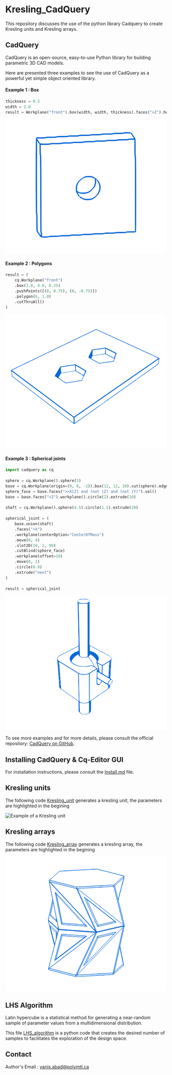 # Kresling_CadQuery
This repository discusses the use of the python library Cadquery to create Kresling units and Kresling arrays.

## CadQuery 
CadQuery is an open-source, easy-to-use Python library for building parametric 3D CAD models.

Here are presented three examples to see the use of CadQuery as a powerful yet simple object oriented library. 

#### Example 1 : Box 
```python
thickness = 0.5
width = 2.0
result = Workplane("front").box(width, width, thickness).faces(">Z").hole(thickness)
```
![Example1](images/Example1_box.svg)

#### Example 2 : Polygons 
```python
result = (
    cq.Workplane("front")
    .box(3.0, 4.0, 0.25)
    .pushPoints([(0, 0.75), (0, -0.75)])
    .polygon(6, 1.0)
    .cutThruAll()
)
```
![Example2](images/Example2_polygons.svg)

#### Example 3 : Spherical joints 
```python
import cadquery as cq

sphere = cq.Workplane().sphere(5)
base = cq.Workplane(origin=(0, 0, -2)).box(12, 12, 10).cut(sphere).edges("|Z").fillet(2)
sphere_face = base.faces(">>X[2] and (not |Z) and (not |Y)").val()
base = base.faces("<Z").workplane().circle(2).extrude(10)

shaft = cq.Workplane().sphere(4.5).circle(1.5).extrude(20)

spherical_joint = (
    base.union(shaft)
    .faces(">X")
    .workplane(centerOption="CenterOfMass")
    .move(0, 4)
    .slot2D(10, 2, 90)
    .cutBlind(sphere_face)
    .workplane(offset=10)
    .move(0, 2)
    .circle(0.9)
    .extrude("next")
)

result = spherical_joint
```
![Example3](images/Example3_spherical_joint.svg)


To see more examples and for more details, please consult the official repository: [CadQuery on GitHub](https://github.com/CadQuery/cadquery/tree/master).

## Installing CadQuery & Cq-Editor GUI 

For installation instructions, please consult the [Install.md](Install.md) file.


## Kresling units 

The following code [Kresling_unit](Kresling_unit.py) generates a kresling unit, the parameters are highlighted in the begining 

![Example of a Kresling unit](images/Kresling_unit.svg)


## Kresling arrays

The following code [Kresling_array]() generates a kresling array, the parameters are highlighted in the begining 

![Example of a Kresling array](images/Kresling_array.svg)


## LHS Algorithm 

Latin hypercube is a statistical method for generating a near-random sample of parameter values from a multidimensional distribution. 

This file [LHS_algorithm](LHS.py) is a python code that creates the desired number of samples to facilitates the exploration of the design space.

## Contact 

Author's Email : yanis.abad@polymtl.ca 



